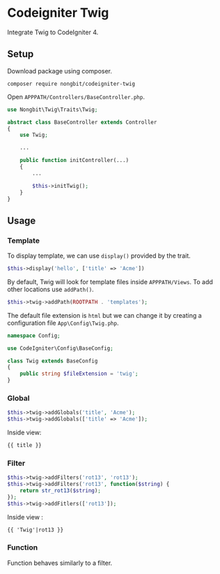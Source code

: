 # Codeigniter Twig
Integrate Twig to CodeIgniter 4.

## Setup

Download package using composer.

```shell
composer require nongbit/codeigniter-twig
```

Open `APPPATH/Controllers/BaseController.php`.

```php
use Nongbit\Twig\Traits\Twig;

abstract class BaseController extends Controller
{
    use Twig;

    ...

    public function initController(...)
    {
        ...

        $this->initTwig();
    }
}
```

## Usage

### Template

To display template, we can use `display()` provided by the trait.

```php
$this->display('hello', ['title' => 'Acme'])
```

By default, Twig will look for template files inside `APPPATH/Views`. To add other locations use `addPath()`.

```php
$this->twig->addPath(ROOTPATH . 'templates');
```

The default file extension is `html` but we can change it by creating a configuration file `App\Config\Twig.php`.

```php
namespace Config;

use CodeIgniter\Config\BaseConfig;

class Twig extends BaseConfig
{
    public string $fileExtension = 'twig';
}
```

### Global

```php
$this->twig->addGlobals('title', 'Acme');
$this->twig->addGlobals(['title' => 'Acme']);
```

Inside view:

```html
{{ title }}
```

### Filter

```php
$this->twig->addFilters('rot13', 'rot13');
$this->twig->addFilters('rot13', function($string) {
    return str_rot13($string);
});
$this->twig->addFitlers(['rot13']);
```

Inside view :

```html
{{ 'Twig'|rot13 }}
```

### Function

Function behaves similarly to a filter.
